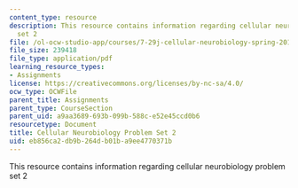 ```yaml
---
content_type: resource
description: This resource contains information regarding cellular neurobiology problem
  set 2
file: /ol-ocw-studio-app/courses/7-29j-cellular-neurobiology-spring-2012/eb856ca2db9b264db01ba9ee4770371b_MIT7_29JS12_PSet_2.pdf
file_size: 239418
file_type: application/pdf
learning_resource_types:
- Assignments
license: https://creativecommons.org/licenses/by-nc-sa/4.0/
ocw_type: OCWFile
parent_title: Assignments
parent_type: CourseSection
parent_uid: a9aa3689-693b-099b-588c-e52e45ccd0b6
resourcetype: Document
title: Cellular Neurobiology Problem Set 2
uid: eb856ca2-db9b-264d-b01b-a9ee4770371b
---
```

This resource contains information regarding cellular neurobiology problem set 2